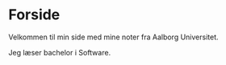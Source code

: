 # Forside

Velkommen til min side med mine noter fra Aalborg Universitet.

Jeg læser bachelor i Software.